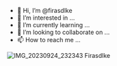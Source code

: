 - 👋 Hi, I’m @firasdlke
- 👀 I’m interested in ...
- 🌱 I’m currently learning ...
- 💞️ I’m looking to collaborate on ...
- 📫 How to reach me ...

<!---
firasdlke/firasdlke is a ✨ special ✨ repository because its `README.md` (this file) appears on your GitHub profile.
You can click the Preview link to take a look at your changes.
--->
![IMG_20230924_232343](https://github.com/firasdlke/firasdlke/assets/141883862/672bb2cb-5ecf-41f8-a0ff-9757ad0dd1a8)
Firasdlke 

